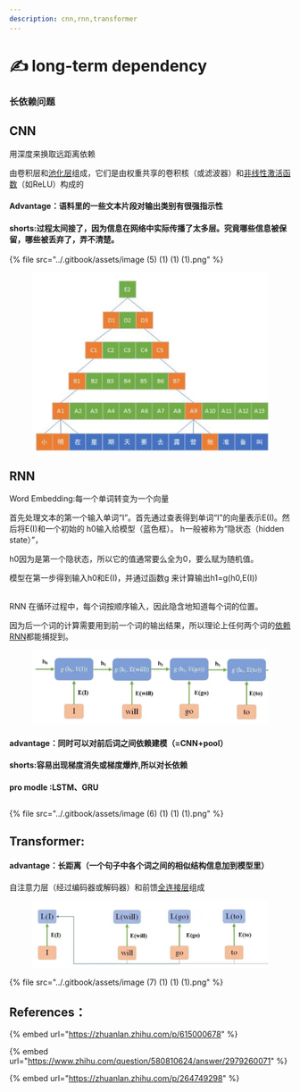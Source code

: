 ```yaml
---
description: cnn,rnn,transformer
---
```


# ✍ long-term dependency

### 长依赖问题

## CNN



用深度来换取远距离依赖



由卷积层和[池化层](https://www.zhihu.com/search?q=%E6%B1%A0%E5%8C%96%E5%B1%82\&search\_source=Entity\&hybrid\_search\_source=Entity\&hybrid\_search\_extra=%7B%22sourceType%22%3A%22answer%22%2C%22sourceId%22%3A%222839550750%22%7D)组成，它们是由权重共享的卷积核（或滤波器）和[非线性激活函数](https://www.zhihu.com/search?q=%E9%9D%9E%E7%BA%BF%E6%80%A7%E6%BF%80%E6%B4%BB%E5%87%BD%E6%95%B0\&search\_source=Entity\&hybrid\_search\_source=Entity\&hybrid\_search\_extra=%7B%22sourceType%22%3A%22answer%22%2C%22sourceId%22%3A%222839550750%22%7D)（如ReLU）构成的

#### Advantage：语料里的一些文本片段对输出类别有很强指示性

#### shorts:过程太间接了，因为信息在网络中实际传播了太多层。究竟哪些信息被保留，哪些被丢弃了，弄不清楚。

{% file src="../.gitbook/assets/image (5) (1) (1) (1).png" %}

<figure><img src="../.gitbook/assets/image (5) (1) (1) (1).png" alt=""><figcaption></figcaption></figure>

##

## RNN

Word Embedding:每一个单词转变为一个向量

首先处理文本的第一个输入单词“I”。首先通过查表得到单词“I”的向量表示E(I)。然后将E(I)和一个初始的 h0输入给模型（蓝色框）。 h一般被称为“隐状态（hidden state）”，

h0因为是第一个隐状态，所以它的值通常要么全为0，要么赋为随机值。

模型在第一步得到输入h0和E(I)，并通过函数g 来计算输出h1=g(h0,E(I))



\
RNN 在循环过程中，每个词按顺序输入，因此隐含地知道每个词的位置。

因为后一个词的计算需要用到前一个词的输出结果，所以理论上任何两个词的[依赖RNN](https://www.zhihu.com/search?q=%E4%BE%9D%E8%B5%96RNN\&search\_source=Entity\&hybrid\_search\_source=Entity\&hybrid\_search\_extra=%7B%22sourceType%22%3A%22answer%22%2C%22sourceId%22%3A2979260071%7D)都能捕捉到。

<figure><img src="../.gitbook/assets/image (8) (1) (1) (1).png" alt=""><figcaption></figcaption></figure>

#### advantage：同时可以对前后词之间依赖建模（=CNN+pool）

#### shorts:容易出现梯度消失或梯度爆炸,所以对长依赖

#### pro modle :LSTM、GRU



##

{% file src="../.gitbook/assets/image (6) (1) (1) (1).png" %}

##

## Transformer:

#### advantage：长距离（一个句子中各个词之间的相似结构信息加到模型里）

自注意力层（经过编码器或解码器）和前馈[全连接层](https://www.zhihu.com/search?q=%E5%85%A8%E8%BF%9E%E6%8E%A5%E5%B1%82\&search\_source=Entity\&hybrid\_search\_source=Entity\&hybrid\_search\_extra=%7B%22sourceType%22%3A%22answer%22%2C%22sourceId%22%3A%222839550750%22%7D)组成

<figure><img src="../.gitbook/assets/image (7) (1) (1) (1).png" alt=""><figcaption></figcaption></figure>





{% file src="../.gitbook/assets/image (7) (1) (1) (1).png" %}

## References：

{% embed url="https://zhuanlan.zhihu.com/p/615000678" %}

{% embed url="https://www.zhihu.com/question/580810624/answer/2979260071" %}

{% embed url="https://zhuanlan.zhihu.com/p/264749298" %}
